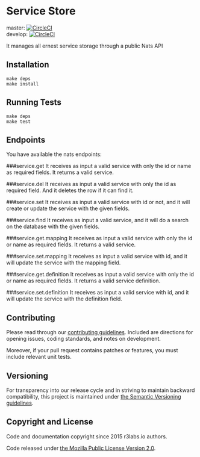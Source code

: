 # Service Store

master:  [![CircleCI](https://circleci.com/gh/ernestio/service-store/tree/master.svg?style=shield)](https://circleci.com/gh/ernestio/service-store/tree/master)  
develop: [![CircleCI](https://circleci.com/gh/ernestio/service-store/tree/develop.svg?style=shield)](https://circleci.com/gh/ernestio/service-store/tree/develop)

It manages all ernest service storage through a public Nats API

## Installation

```
make deps
make install
```

## Running Tests

```
make deps
make test
```

## Endpoints

You have available the nats endpoints:

###service.get
It receives as input a valid service with only the id or name as required fields. It returns a valid service.

###service.del
It receives as input a valid service with only the id as required field. And it deletes the row if it can find it.

###service.set
It receives as input a valid service with id or not, and it will create or update the service with the given fields.

###service.find
It receives as input a valid service, and it will do a search on the database with the given fields.

###service.get.mapping
It receives as input a valid service with only the id or name as required fields. It returns a valid service.

###service.set.mapping
It receives as input a valid service with id, and it will update the service with the mapping field.

###service.get.definition
It receives as input a valid service with only the id or name as required fields. It returns a valid service definition.

###service.set.definition
It receives as input a valid service with id, and it will update the service with the definition field.

## Contributing

Please read through our
[contributing guidelines](CONTRIBUTING.md).
Included are directions for opening issues, coding standards, and notes on
development.

Moreover, if your pull request contains patches or features, you must include
relevant unit tests.

## Versioning

For transparency into our release cycle and in striving to maintain backward
compatibility, this project is maintained under [the Semantic Versioning guidelines](http://semver.org/).

## Copyright and License

Code and documentation copyright since 2015 r3labs.io authors.

Code released under
[the Mozilla Public License Version 2.0](LICENSE).
